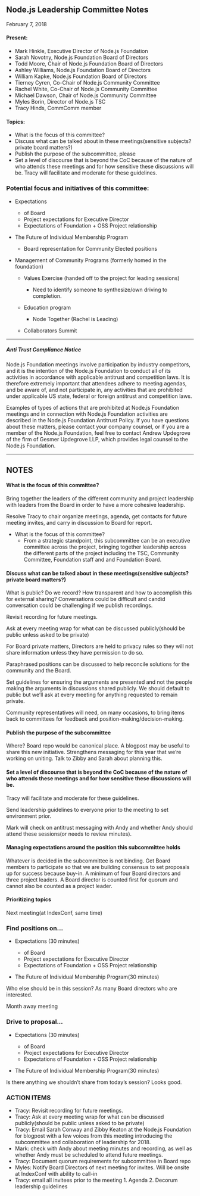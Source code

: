 ## Node.js Leadership Committee Notes

February 7, 2018


#### Present:

- Mark Hinkle, Executive Director of Node.js Foundation
- Sarah Novotny, Node.js Foundation Board of Directors
- Todd Moore, Chair of Node.js Foundation Board of Directors
- Ashley Williams, Node.js Foundation Board of Directors
- William Kapke, Node.js Foundation Board of Directors
- Tierney Cyren, Co-Chair of Node.js Community Committee
- Rachel White, Co-Chair of Node.js Community Committee
- Michael Dawson, Chair of Node.js Community Committee
- Myles Borin, Director of Node.js TSC
- Tracy Hinds, CommComm member

#### Topics:

- What is the focus of this committee? 
- Discuss what can be talked about in these meetings(sensitive subjects? private board matters?) 
- Publish the purpose of the subcommittee, please 
- Set a level of discourse that is beyond the CoC because of the nature of who attends these 
meetings and for how sensitive these discussions will be. Tracy will facilitate and moderate 
for these guidelines. 
  

### Potential focus and initiatives of this committee:

- Expectations  
    - of Board 
    - Project expectations for Executive Director 
    - Expectations of Foundation + OSS Project relationship 

- The Future of Individual Membership Program 
    - Board representation for Community Elected positions 

- Management of Community Programs (formerly homed in the foundation) 
    - Values Exercise (handed off to the project for leading sessions) 
        - Need to identify someone to synthesize/own driving to completion. 

    - Education program  
        - Node Together (Rachel is Leading) 

    - Collaborators Summit 

* * *

##### Anti Trust Compliance Notice
Node.js Foundation meetings involve participation by industry competitors, and it is the intention of the Node.js Foundation to conduct all of its activities in accordance with applicable antitrust and competition laws. It is therefore extremely important that attendees adhere to meeting agendas, and be aware of, and not participate in, any activities that are prohibited under applicable US state, federal or foreign antitrust and competition laws. 
  
Examples of types of actions that are prohibited at Node.js Foundation meetings and in connection with Node.js Foundation activities are described in the Node.js Foundation Antitrust Policy. If you have questions about these matters, please contact your company counsel, or if you are a member of the Node.js Foundation, feel free to contact Andrew Updegrove of the firm of Gesmer Updegrove LLP, which provides legal counsel to the Node.js Foundation.
* * *
  
## NOTES
#### What is the focus of this committee?  

Bring together the leaders of the different community and project leadership with leaders from the Board in order to have a more cohesive leadership. 

Resolve Tracy to chair organize meetings, agenda, get contacts for future meeting invites, and carry in discussion to Board for report.

- What is the focus of this committee? 
    - From a strategic standpoint, this subcommittee can be an executive committee across the project, bringing together leadership across the different parts of the project including the TSC, Community Committee, Foundation staff and and Foundation Board.  

#### Discuss what can be talked about in these meetings(sensitive subjects? private board matters?)  

What is public? Do we record? How transparent and how to accomplish this for external sharing? Conversations could be difficult and candid conversation could be challenging if we publish recordings.  

Revisit recording for future meetings.

Ask at every meeting wrap for what can be discussed publicly(should be public unless asked to be private) 

For Board private matters, Directors are held to privacy rules so they will not share information unless they have permission to do so.

Paraphrased positions can be discussed to help reconcile solutions for the community and the Board. 

Set guidelines for ensuring the arguments are presented and not the people making the arguments in discussions shared publicly. We should default to public but we’ll ask at every meeting for anything requested to remain private.

Community representatives will need, on many occasions, to bring items back to committees for feedback and position-making/decision-making.

#### Publish the purpose of the subcommittee

Where? Board repo would be canonical place. A blogpost may be useful to share this new initiative. Strengthens messaging for this year that we’re working on uniting. Talk to Zibby and Sarah about planning this.

#### Set a level of discourse that is beyond the CoC because of the nature of who attends these meetings and for how sensitive these discussions will be. 

Tracy will facilitate and moderate for these guidelines.

Send leadership guidelines to everyone prior to the meeting to set environment prior.

Mark will check on antitrust messaging with Andy and whether Andy should attend these sessions(or needs to review minutes). 

#### Managing expectations around the position this subcommittee holds

Whatever is decided in the subcommittee is not binding. Get Board members to participate so that we are building consensus to set proposals up for success because buy-in. A minimum of four Board directors and three project leaders. A Board director is counted first for quorum and cannot also be counted as a project leader.

#### Prioritizing topics

Next meeting(at IndexConf, same time)

### Find positions on...

- Expectations (30 minutes)
  - of Board 
  - Project expectations for Executive Director 
  - Expectations of Foundation + OSS Project relationship 
  
- The Future of Individual Membership Program(30 minutes)

Who else should be in this session? As many Board directors who are interested. 

Month away meeting

### Drive to proposal...

- Expectations (30 minutes)
  - of Board 
  - Project expectations for Executive Director 
  - Expectations of Foundation + OSS Project relationship 
  
- The Future of Individual Membership Program(30 minutes)

Is there anything we shouldn’t share from today’s session? Looks good. 

### ACTION ITEMS
- Tracy: Revisit recording for future meetings. 
- Tracy: Ask at every meeting wrap for what can be discussed publicly(should be public unless asked to be private)  
- Tracy: Email Sarah Conway and Zibby Keaton at the Node.js Foundation for blogpost with a few voices from this meeting introducing the subcommittee and collaboration of leadership for 2018. 
- Mark: check with Andy about meeting minutes and recording, as well as whether Andy must be scheduled to attend future meetings. 
- Tracy: Document quorum requirements for subcommittee in Board repo 
- Myles: Notify Board Directors of next meeting for invites. Will be onsite at IndexConf with ability to call-in 
- Tracy: email all invitees prior to the meeting 1. Agenda 2. Decorum leadership guidelines
